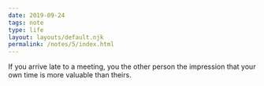 ```yaml
---
date: 2019-09-24
tags: note
type: life
layout: layouts/default.njk
permalink: /notes/5/index.html
---
```


If you arrive late to a meeting, you the other person the impression that your own time is more valuable than theirs.
